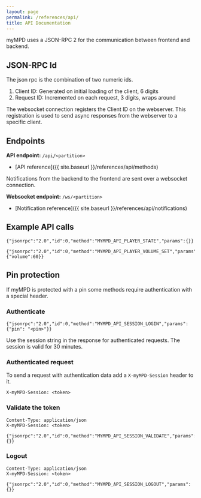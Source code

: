 ```yaml
---
layout: page
permalink: /references/api/
title: API Documentation
---
```


myMPD uses a JSON-RPC 2 for the communication between frontend and backend.

## JSON-RPC Id

The json rpc is the combination of two numeric ids.

1. Client ID: Generated on initial loading of the client, 6 digits
2. Request ID: Incremented on each request, 3 digits, wraps around

The websocket connection registers the Client ID on the webserver. This registration is used to send async responses from the webserver to a specific client.

## Endpoints

**API endpoint:** `/api/<partition>`

- [API reference]({{ site.baseurl }}/references/api/methods)

Notifications from the backend to the frontend are sent over a websocket connection.

**Websocket endpoint:** `/ws/<partition>`

- [Notification reference]({{ site.baseurl }}/references/api/notifications)

## Example API calls

```
{"jsonrpc":"2.0","id":0,"method":"MYMPD_API_PLAYER_STATE","params":{}}
```

```
{"jsonrpc":"2.0","id":0,"method":"MYMPD_API_PLAYER_VOLUME_SET","params":{"volume":60}}
```

## Pin protection

If myMPD is protected with a pin some methods require authentication with a special header.

### Authenticate

```
{"jsonrpc":"2.0","id":0,"method":"MYMPD_API_SESSION_LOGIN","params":{"pin": "<pin>"}}
```

Use the session string in the response for authenticated requests. The session is valid for 30 minutes.

### Authenticated request

To send a request with authentication data add a `X-myMPD-Session` header to it.

```
X-myMPD-Session: <token>
```

### Validate the token

```
Content-Type: application/json
X-myMPD-Session: <token>

{"jsonrpc":"2.0","id":0,"method":"MYMPD_API_SESSION_VALIDATE","params":{}}
```

### Logout

```
Content-Type: application/json
X-myMPD-Session: <token>

{"jsonrpc":"2.0","id":0,"method":"MYMPD_API_SESSION_LOGOUT","params":{}}
```

